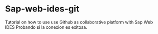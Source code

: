 # Sap-web-ides-git

Tutorial on how to use use Github as collaborative platform with Sap Web IDES
Probando si la conexion es exitosa.